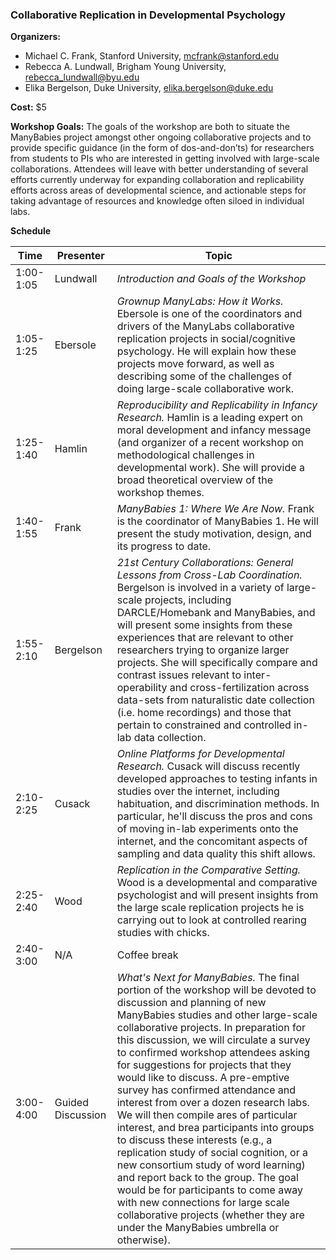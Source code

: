 ### Collaborative Replication in Developmental Psychology

**Organizers:**
* Michael C. Frank, Stanford University, mcfrank@stanford.edu
* Rebecca A. Lundwall, Brigham Young University, rebecca_lundwall@byu.edu
* Elika Bergelson, Duke University, elika.bergelson@duke.edu

**Cost:** $5

**Workshop Goals:** 
The goals of the workshop are both to situate the ManyBabies project amongst other ongoing collaborative projects and to provide specific guidance (in the form of dos-and-don’ts) for researchers from students to PIs who are interested in getting involved with large-scale collaborations. Attendees will leave with better understanding of several efforts currently underway for expanding collaboration and replicability efforts across areas of developmental science, and actionable steps for taking advantage of resources and knowledge often siloed in individual labs.

**Schedule**

Time | Presenter | Topic
------------ | ------------- | -------------
1:00-1:05 | Lundwall | *Introduction and Goals of the Workshop*
1:05-1:25 | Ebersole | *Grownup ManyLabs: How it Works.* Ebersole is one of the coordinators and drivers of the ManyLabs collaborative replication projects in social/cognitive psychology. He will explain how these projects move forward, as well as describing some of the challenges of doing large-scale collaborative work.
1:25-1:40 | Hamlin | *Reproducibility and Replicability in Infancy Research.* Hamlin is a leading expert on moral development and infancy message (and organizer of a recent workshop on methodological challenges in developmental work). She will provide a broad theoretical overview of the workshop themes.
1:40-1:55 | Frank | *ManyBabies 1: Where We Are Now.* Frank is the coordinator of ManyBabies 1. He will present the study motivation, design, and its progress to date.
1:55-2:10 | Bergelson | *21st Century Collaborations: General Lessons from Cross-Lab Coordination.* Bergelson is involved in a variety of large-scale projects, including DARCLE/Homebank and ManyBabies, and will present some insights from these experiences that are relevant to other researchers trying to organize larger projects. She will specifically compare and contrast issues relevant to inter-operability and cross-fertilization across data-sets from naturalistic date collection (i.e. home recordings) and those that pertain to constrained and controlled in-lab data collection.
2:10-2:25 | Cusack | *Online Platforms for Developmental Research.* Cusack will discuss recently developed approaches to testing infants in studies over the internet, including habituation, and discrimination methods. In particular, he'll discuss the pros and cons of moving in-lab experiments onto the internet, and the concomitant aspects of sampling and data quality this shift allows.
2:25-2:40 | Wood | *Replication in the Comparative Setting.* Wood is a developmental and comparative psychologist and will present insights from the large scale replication projects he is carrying out to look at controlled rearing studies with chicks.
2:40-3:00 | N/A | Coffee break
3:00-4:00 | Guided Discussion | *What's Next for ManyBabies.* The final portion of the workshop will be devoted to discussion and planning of new ManyBabies studies and other large-scale collaborative projects. In preparation for this discussion, we will circulate a survey to confirmed workshop attendees asking for suggestions for projects that they would like to discuss. A pre-emptive survey has confirmed attendance and interest from over a dozen research labs. We will then compile ares of particular interest, and brea participants into groups to discuss these interests (e.g., a replication study of social cognition, or a new consortium study of word learning) and report back to the group. The goal would be for participants to come away with new connections for large scale collaborative projects (whether they are under the ManyBabies umbrella or otherwise).
